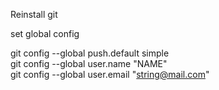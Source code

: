Reinstall git

set global config

git config --global push.default simple  
git config --global user.name "NAME"  
git config --global user.email "string@mail.com"  
